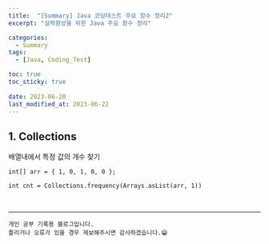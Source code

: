 ```yaml
---
title:  "[Summary] Java 코딩테스트 주요 함수 정리2"
excerpt: "실력향상을 위한 Java 주요 함수 정리"

categories:
  - Summary
tags:
  - [Java, Coding_Test]

toc: true
toc_sticky: true
 
date: 2023-06-20
last_modified_at: 2023-06-22
---
```


## 1. Collections

배열내에서 특정 값의 개수 찾기

```
int[] arr = { 1, 0, 1, 0, 0 };

int cnt = Collections.frequency(Arrays.asList(arr, 1))

```


<br>

***
    개인 공부 기록용 블로그입니다.
    틀리거나 오류가 있을 경우 제보해주시면 감사하겠습니다.😁